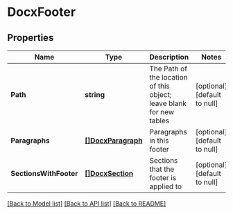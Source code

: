 # DocxFooter

## Properties
Name | Type | Description | Notes
------------ | ------------- | ------------- | -------------
**Path** | **string** | The Path of the location of this object; leave blank for new tables | [optional] [default to null]
**Paragraphs** | [**[]DocxParagraph**](DocxParagraph.md) | Paragraphs in this footer | [optional] [default to null]
**SectionsWithFooter** | [**[]DocxSection**](DocxSection.md) | Sections that the footer is applied to | [optional] [default to null]

[[Back to Model list]](../README.md#documentation-for-models) [[Back to API list]](../README.md#documentation-for-api-endpoints) [[Back to README]](../README.md)



